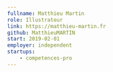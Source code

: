```yaml
---
fullname: Matthieu Martin
role: Illustrateur
link: https://matthieu-martin.fr
github: MatthieuMARTIN
start: 2019-02-01
employer: independent
startups:
    - competences-pro
---
```

